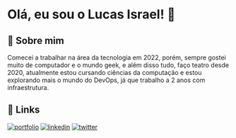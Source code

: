 # Olá, eu sou o Lucas Israel! 👋


## 🚀 Sobre mim
Comecei a trabalhar na área da tecnologia em 2022, porém, sempre gostei muito de computador e o mundo geek, e além disso tudo, faço teatro desde 2020, atualmente estou cursando ciências da computação e estou explorando mais o mundo do DevOps, já que trabalho a 2 anos com infraestrutura.


## 🔗 Links
[![portfolio](https://img.shields.io/badge/my_portfolio-000?style=for-the-badge&logo=ko-fi&logoColor=white)](https://github.com/Lucasliuzao/)
[![linkedin](https://img.shields.io/badge/linkedin-0A66C2?style=for-the-badge&logo=linkedin&logoColor=white)](https://www.linkedin.com/in/lucasliuzao/)
[![twitter](https://img.shields.io/badge/intragram-3f729b?style=for-the-badge&logo=instagram&logoColor=white)](https://instagram.com/lucasliuzao)